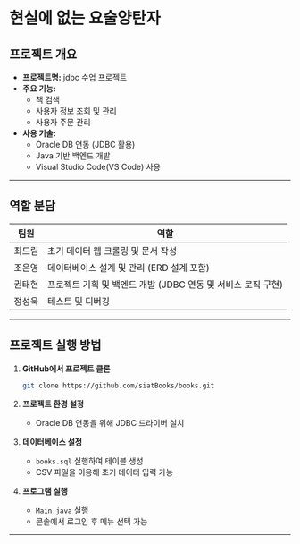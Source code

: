 # 현실에 없는 요술양탄자

## 프로젝트 개요

- **프로젝트명:**  jdbc 수업 프로젝트
- **주요 기능:**
  - 책 검색
  - 사용자 정보 조회 및 관리
  - 사용자 주문 관리
- **사용 기술:**
  - Oracle DB 연동 (JDBC 활용)
  - Java 기반 백엔드 개발
  - Visual Studio Code(VS Code) 사용

---

## 역할 분담

| 팀원 | 역할 |
|------|------|
| 최드림 | 초기 데이터 웹 크롤링 및 문서 작성 |
| 조은영 | 데이터베이스 설계 및 관리 (ERD 설계 포함) |
| 권태현 | 프로젝트 기획 및 백엔드 개발 (JDBC 연동 및 서비스 로직 구현) |
| 정성욱 | 테스트 및 디버깅 |

---


## 프로젝트 실행 방법

1. **GitHub에서 프로젝트 클론**

   ```sh
   git clone https://github.com/siatBooks/books.git
   ```

2. **프로젝트 환경 설정**

   - Oracle DB 연동을 위해 JDBC 드라이버 설치

3. **데이터베이스 설정**

   - `books.sql` 실행하여 테이블 생성
   - CSV 파일을 이용해 초기 데이터 입력 가능

4. **프로그램 실행**

   - `Main.java` 실행
   - 콘솔에서 로그인 후 메뉴 선택 가능

---

